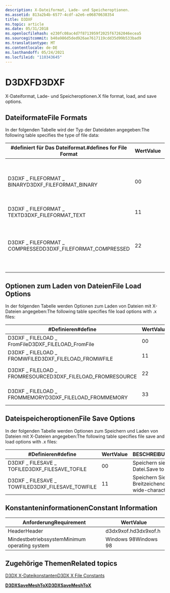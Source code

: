 ```yaml
---
description: X-Dateiformat, Lade- und Speicheroptionen.
ms.assetid: 813a2b4b-6577-4cdf-a2e6-e06870638354
title: D3DXF
ms.topic: article
ms.date: 05/31/2018
ms.openlocfilehash: e230fc08ac4d7f8713959f2025f67262046ecea5
ms.sourcegitcommit: b40a986d5ded926ae7617119cdd35d99b533bad9
ms.translationtype: MT
ms.contentlocale: de-DE
ms.lasthandoff: 05/24/2021
ms.locfileid: "110343645"
---
```

# <a name="d3dxf"></a><span data-ttu-id="7c95d-103">D3DXF</span><span class="sxs-lookup"><span data-stu-id="7c95d-103">D3DXF</span></span>

<span data-ttu-id="7c95d-104">X-Dateiformat, Lade- und Speicheroptionen.</span><span class="sxs-lookup"><span data-stu-id="7c95d-104">X file format, load, and save options.</span></span>

## <a name="file-formats"></a><span data-ttu-id="7c95d-105">Dateiformate</span><span class="sxs-lookup"><span data-stu-id="7c95d-105">File Formats</span></span>

<span data-ttu-id="7c95d-106">In der folgenden Tabelle wird der Typ der Dateidaten angegeben:</span><span class="sxs-lookup"><span data-stu-id="7c95d-106">The following table specifies the type of file data:</span></span>



| <span data-ttu-id="7c95d-107">\#definiert für Das Dateiformat.</span><span class="sxs-lookup"><span data-stu-id="7c95d-107">\#defines for File Format</span></span>     | <span data-ttu-id="7c95d-108">Wert</span><span class="sxs-lookup"><span data-stu-id="7c95d-108">Value</span></span> | <span data-ttu-id="7c95d-109">BESCHREIBUNG</span><span class="sxs-lookup"><span data-stu-id="7c95d-109">Description</span></span>                                                                                    |
|-------------------------------|-------|------------------------------------------------------------------------------------------------|
| <span data-ttu-id="7c95d-110">D3DXF \_ FILEFORMAT \_ BINARY</span><span class="sxs-lookup"><span data-stu-id="7c95d-110">D3DXF\_FILEFORMAT\_BINARY</span></span>     | <span data-ttu-id="7c95d-111">0</span><span class="sxs-lookup"><span data-stu-id="7c95d-111">0</span></span>     | <span data-ttu-id="7c95d-112">Binärdatei im Legacyformat.</span><span class="sxs-lookup"><span data-stu-id="7c95d-112">Legacy-format binary file.</span></span> <span data-ttu-id="7c95d-113">Weitere Informationen [finden Sie unter X-Dateireferenz (Legacy).](dx9-graphics-reference-x-file.md)</span><span class="sxs-lookup"><span data-stu-id="7c95d-113">See [X File Reference (Legacy)](dx9-graphics-reference-x-file.md).</span></span> |
| <span data-ttu-id="7c95d-114">D3DXF \_ FILEFORMAT \_ TEXT</span><span class="sxs-lookup"><span data-stu-id="7c95d-114">D3DXF\_FILEFORMAT\_TEXT</span></span>       | <span data-ttu-id="7c95d-115">1</span><span class="sxs-lookup"><span data-stu-id="7c95d-115">1</span></span>     | <span data-ttu-id="7c95d-116">Textdatei.</span><span class="sxs-lookup"><span data-stu-id="7c95d-116">Text file.</span></span>                                                                                     |
| <span data-ttu-id="7c95d-117">D3DXF \_ FILEFORMAT \_ COMPRESSED</span><span class="sxs-lookup"><span data-stu-id="7c95d-117">D3DXF\_FILEFORMAT\_COMPRESSED</span></span> | <span data-ttu-id="7c95d-118">2</span><span class="sxs-lookup"><span data-stu-id="7c95d-118">2</span></span>     | <span data-ttu-id="7c95d-119">Komprimierte Datei.</span><span class="sxs-lookup"><span data-stu-id="7c95d-119">Compressed file.</span></span> <span data-ttu-id="7c95d-120">Mit diesem Flag müssen Sie auch das Binärformat oder das Textformat angeben.</span><span class="sxs-lookup"><span data-stu-id="7c95d-120">With this flag, you must also specify the binary format or the text format.</span></span>   |



 

## <a name="file-load-options"></a><span data-ttu-id="7c95d-121">Optionen zum Laden von Dateien</span><span class="sxs-lookup"><span data-stu-id="7c95d-121">File Load Options</span></span>

<span data-ttu-id="7c95d-122">In der folgenden Tabelle werden Optionen zum Laden von Dateien mit X-Dateien angegeben:</span><span class="sxs-lookup"><span data-stu-id="7c95d-122">The following table specifies file load options with .x files:</span></span>



| <span data-ttu-id="7c95d-123">\#Definieren</span><span class="sxs-lookup"><span data-stu-id="7c95d-123">\#define</span></span>                      | <span data-ttu-id="7c95d-124">Wert</span><span class="sxs-lookup"><span data-stu-id="7c95d-124">Value</span></span> | <span data-ttu-id="7c95d-125">BESCHREIBUNG</span><span class="sxs-lookup"><span data-stu-id="7c95d-125">Description</span></span>                |
|-------------------------------|-------|----------------------------|
| <span data-ttu-id="7c95d-126">D3DXF \_ FILELOAD \_ FromFile</span><span class="sxs-lookup"><span data-stu-id="7c95d-126">D3DXF\_FILELOAD\_FromFile</span></span>     | <span data-ttu-id="7c95d-127">0</span><span class="sxs-lookup"><span data-stu-id="7c95d-127">0</span></span>     | <span data-ttu-id="7c95d-128">Laden von Daten aus einer Datei.</span><span class="sxs-lookup"><span data-stu-id="7c95d-128">Load data from a file.</span></span>     |
| <span data-ttu-id="7c95d-129">D3DXF \_ FILELOAD \_ FROMWFILE</span><span class="sxs-lookup"><span data-stu-id="7c95d-129">D3DXF\_FILELOAD\_FROMWFILE</span></span>    | <span data-ttu-id="7c95d-130">1</span><span class="sxs-lookup"><span data-stu-id="7c95d-130">1</span></span>     | <span data-ttu-id="7c95d-131">Laden von Daten aus einer Datei.</span><span class="sxs-lookup"><span data-stu-id="7c95d-131">Load data from a file.</span></span>     |
| <span data-ttu-id="7c95d-132">D3DXF \_ FILELOAD \_ FROMRESOURCE</span><span class="sxs-lookup"><span data-stu-id="7c95d-132">D3DXF\_FILELOAD\_FROMRESOURCE</span></span> | <span data-ttu-id="7c95d-133">2</span><span class="sxs-lookup"><span data-stu-id="7c95d-133">2</span></span>     | <span data-ttu-id="7c95d-134">Laden von Daten aus einer Ressource.</span><span class="sxs-lookup"><span data-stu-id="7c95d-134">Load data from a resource.</span></span> |
| <span data-ttu-id="7c95d-135">D3DXF \_ FILELOAD \_ FROMMEMORY</span><span class="sxs-lookup"><span data-stu-id="7c95d-135">D3DXF\_FILELOAD\_FROMMEMORY</span></span>   | <span data-ttu-id="7c95d-136">3</span><span class="sxs-lookup"><span data-stu-id="7c95d-136">3</span></span>     | <span data-ttu-id="7c95d-137">Laden von Daten aus dem Arbeitsspeicher.</span><span class="sxs-lookup"><span data-stu-id="7c95d-137">Load data from memory.</span></span>     |



 

## <a name="file-save-options"></a><span data-ttu-id="7c95d-138">Dateispeicheroptionen</span><span class="sxs-lookup"><span data-stu-id="7c95d-138">File Save Options</span></span>

<span data-ttu-id="7c95d-139">In der folgenden Tabelle werden Optionen zum Speichern und Laden von Dateien mit X-Dateien angegeben:</span><span class="sxs-lookup"><span data-stu-id="7c95d-139">The following table specifies file save and load options with .x files:</span></span>



| <span data-ttu-id="7c95d-140">\#Definieren</span><span class="sxs-lookup"><span data-stu-id="7c95d-140">\#define</span></span>                 | <span data-ttu-id="7c95d-141">Wert</span><span class="sxs-lookup"><span data-stu-id="7c95d-141">Value</span></span> | <span data-ttu-id="7c95d-142">BESCHREIBUNG</span><span class="sxs-lookup"><span data-stu-id="7c95d-142">Description</span></span>                    |
|--------------------------|-------|--------------------------------|
| <span data-ttu-id="7c95d-143">D3DXF \_ FILESAVE \_ TOFILE</span><span class="sxs-lookup"><span data-stu-id="7c95d-143">D3DXF\_FILESAVE\_TOFILE</span></span>  | <span data-ttu-id="7c95d-144">0</span><span class="sxs-lookup"><span data-stu-id="7c95d-144">0</span></span>     | <span data-ttu-id="7c95d-145">Speichern sie in einer Datei.</span><span class="sxs-lookup"><span data-stu-id="7c95d-145">Save to a file.</span></span>                |
| <span data-ttu-id="7c95d-146">D3DXF \_ FILESAVE \_ TOWFILE</span><span class="sxs-lookup"><span data-stu-id="7c95d-146">D3DXF\_FILESAVE\_TOWFILE</span></span> | <span data-ttu-id="7c95d-147">1</span><span class="sxs-lookup"><span data-stu-id="7c95d-147">1</span></span>     | <span data-ttu-id="7c95d-148">Speichern Sie in einer Breitzeichendatei.</span><span class="sxs-lookup"><span data-stu-id="7c95d-148">Save to a wide-character file.</span></span> |



 

## <a name="constant-information"></a><span data-ttu-id="7c95d-149">Konstanteninformationen</span><span class="sxs-lookup"><span data-stu-id="7c95d-149">Constant Information</span></span>



| <span data-ttu-id="7c95d-150">Anforderung</span><span class="sxs-lookup"><span data-stu-id="7c95d-150">Requirement</span></span>                         | <span data-ttu-id="7c95d-151">Wert</span><span class="sxs-lookup"><span data-stu-id="7c95d-151">Value</span></span>           |
|--------------------------|------------|
| <span data-ttu-id="7c95d-152">Header</span><span class="sxs-lookup"><span data-stu-id="7c95d-152">Header</span></span>                   | <span data-ttu-id="7c95d-153">d3dx9xof.h</span><span class="sxs-lookup"><span data-stu-id="7c95d-153">d3dx9xof.h</span></span> |
| <span data-ttu-id="7c95d-154">Mindestbetriebssystem</span><span class="sxs-lookup"><span data-stu-id="7c95d-154">Minimum operating system</span></span> | <span data-ttu-id="7c95d-155">Windows 98</span><span class="sxs-lookup"><span data-stu-id="7c95d-155">Windows 98</span></span> |



 

## <a name="related-topics"></a><span data-ttu-id="7c95d-156">Zugehörige Themen</span><span class="sxs-lookup"><span data-stu-id="7c95d-156">Related topics</span></span>

<dl> <dt>

[<span data-ttu-id="7c95d-157">D3DX X-Dateikonstanten</span><span class="sxs-lookup"><span data-stu-id="7c95d-157">D3DX X File Constants</span></span>](dx9-graphics-reference-d3dx-x-file-constants.md)
</dt> <dt>

[<span data-ttu-id="7c95d-158">**D3DXSaveMeshToX**</span><span class="sxs-lookup"><span data-stu-id="7c95d-158">**D3DXSaveMeshToX**</span></span>](d3dxsavemeshtox.md)
</dt> </dl>

 

 



